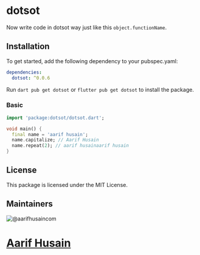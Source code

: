 # dotsot
Now write code in dotsot way just like this `object.functionName`.

## Installation
To get started, add the following dependency to your pubspec.yaml:

```yaml
dependencies:
  dotsot: ^0.0.6
```
Run `dart pub get dotsot` or  `flutter pub get dotsot` to install the package.

### Basic
```dart
import 'package:dotsot/dotsot.dart';

void main() {
  final name = 'aarif husain';
  name.capitalize; // Aarif Husain
  name.repeat(2); // aarif husainaarif husain
}


```


## License
This package is licensed under the MIT License.

## Maintainers

![@aarifhusaincom](https://avatars.githubusercontent.com/aarifhusaincom?s=100&v=1)<br>
# [Aarif Husain](https://github.com/aarifhusaincom)